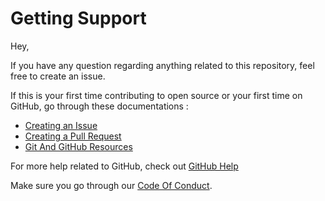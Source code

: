 # Getting Support

Hey,

If you have any question regarding anything related to this repository, feel free to create an issue.

If this is your first time contributing to open source or your first time on GitHub, go through these documentations : 

- [Creating an Issue](https://help.github.com/en/github/managing-your-work-on-github/creating-an-issue)
- [Creating a Pull Request](https://help.github.com/en/github/collaborating-with-issues-and-pull-requests/creating-a-pull-request)
- [Git And GitHub Resources](https://docs.github.com/en/github/getting-started-with-github/git-and-github-learning-resources)

For more help related to GitHub, check out [GitHub Help](https://help.github.com/en)

Make sure you go through our [Code Of Conduct](https://github.com/Open-Source-Community-VIT-AP/OpenSource101/blob/master/.github/CODE_OF_CONDUCT.md).
